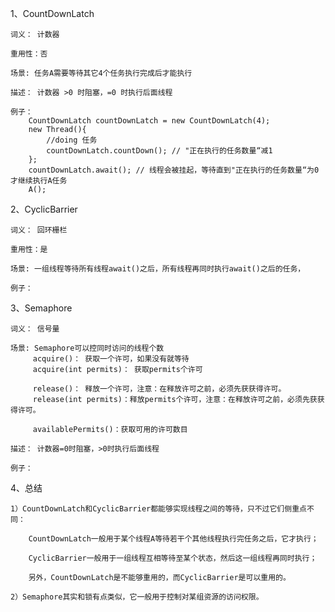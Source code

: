 1、CountDownLatch
    
    词义： 计数器
    
    重用性：否
    
    场景: 任务A需要等待其它4个任务执行完成后才能执行
    
    描述： 计数器 >0 时阻塞，=0 时执行后面线程
    
    例子：   
        CountDownLatch countDownLatch = new CountDownLatch(4);
        new Thread(){
            //doing 任务
            countDownLatch.countDown(); // "正在执行的任务数量“减1
        };
        countDownLatch.await(); // 线程会被挂起，等待直到"正在执行的任务数量“为0才继续执行A任务
        A();
2、CyclicBarrier
    
    词义： 回环栅栏
    
    重用性：是
    
    场景: 一组线程等待所有线程await()之后，所有线程再同时执行await()之后的任务，
    
    例子：   

3、Semaphore
    
    词义： 信号量
    
    场景: Semaphore可以控同时访问的线程个数
         acquire()： 获取一个许可，如果没有就等待
         acquire(int permits)： 获取permits个许可
        
         release()： 释放一个许可，注意：在释放许可之前，必须先获获得许可。
         release(int permits)：释放permits个许可，注意：在释放许可之前，必须先获获得许可。
         
         availablePermits()：获取可用的许可数目
    
    描述： 计数器=0时阻塞，>0时执行后面线程
    
    例子： 

4、总结

    1）CountDownLatch和CyclicBarrier都能够实现线程之间的等待，只不过它们侧重点不同：
          
        CountDownLatch一般用于某个线程A等待若干个其他线程执行完任务之后，它才执行；
        
        CyclicBarrier一般用于一组线程互相等待至某个状态，然后这一组线程再同时执行；
        
        另外，CountDownLatch是不能够重用的，而CyclicBarrier是可以重用的。

    2）Semaphore其实和锁有点类似，它一般用于控制对某组资源的访问权限。    